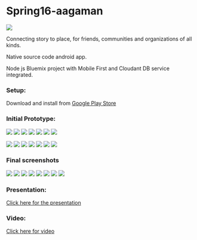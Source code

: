 # Spring16-aagaman

![](https://github.com/NCSUMobiles/Spring16-aagaman/blob/master/thumbnail.jpg)


Connecting story to place, for friends, communities and organizations of all kinds.

Native source code android app.

Node js Bluemix project with Mobile
First and Cloudant DB service integrated.

### Setup:

Download and install from
[Google Play Store](https://play.google.com/store/apps/details?id=gopackdev.arrivalpack&hl=en)

### Initial Prototype:
![](https://github.com/NCSUMobiles/Spring16-aagaman/blob/master/BluemixBackend/zimgs/ini/1.jpg)
![](https://github.com/NCSUMobiles/Spring16-aagaman/blob/master/BluemixBackend/zimgs/ini/2.jpg)
![](https://github.com/NCSUMobiles/Spring16-aagaman/blob/master/BluemixBackend/zimgs/ini/3.jpg)
![](https://github.com/NCSUMobiles/Spring16-aagaman/blob/master/BluemixBackend/zimgs/ini/4.jpg)
![](https://github.com/NCSUMobiles/Spring16-aagaman/blob/master/BluemixBackend/zimgs/ini/5.jpg)
![](https://github.com/NCSUMobiles/Spring16-aagaman/blob/master/BluemixBackend/zimgs/ini/6.jpg)
![](https://github.com/NCSUMobiles/Spring16-aagaman/blob/master/BluemixBackend/zimgs/ini/7.jpg)

![](https://github.com/ShashwathKumar/Spring16-aagaman/blob/master/extra/1.jpg)
![](https://github.com/ShashwathKumar/Spring16-aagaman/blob/master/extra/2.jpg)
![](https://github.com/ShashwathKumar/Spring16-aagaman/blob/master/extra/3.jpg)
![](https://github.com/ShashwathKumar/Spring16-aagaman/blob/master/extra/4.jpg)
![](https://github.com/ShashwathKumar/Spring16-aagaman/blob/master/extra/5.jpg)
![](https://github.com/ShashwathKumar/Spring16-aagaman/blob/master/extra/6.jpg)
![](https://github.com/ShashwathKumar/Spring16-aagaman/blob/master/extra/7.jpg)

### Final screenshots
![](https://github.com/NCSUMobiles/Spring16-aagaman/blob/master/BluemixBackend/zimgs/final/1.jpg)
![](https://github.com/NCSUMobiles/Spring16-aagaman/blob/master/BluemixBackend/zimgs/final/2.jpg)
![](https://github.com/NCSUMobiles/Spring16-aagaman/blob/master/BluemixBackend/zimgs/final/3.jpg)
![](https://github.com/NCSUMobiles/Spring16-aagaman/blob/master/BluemixBackend/zimgs/final/4.jpg)
![](https://github.com/NCSUMobiles/Spring16-aagaman/blob/master/BluemixBackend/zimgs/final/5.jpg)
![](https://github.com/NCSUMobiles/Spring16-aagaman/blob/master/BluemixBackend/zimgs/final/6.jpg)
![](https://github.com/NCSUMobiles/Spring16-aagaman/blob/master/BluemixBackend/zimgs/final/7.jpg)
![](https://github.com/NCSUMobiles/Spring16-aagaman/blob/master/BluemixBackend/zimgs/final/8.jpg)

### Presentation:
[Click here for the presentation](https://docs.google.com/presentation/d/1hvgHjs2hUG8io9vA1gdW3qyA0SEOCmlT7IYAbH_sPGU/edit?usp=sharing)

### Video:
[Click here for video](https://www.youtube.com/watch?v=g4VLAK71-a8)